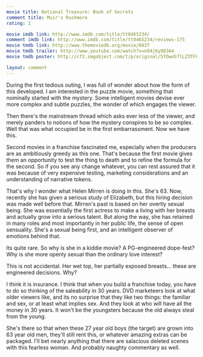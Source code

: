 ```yaml
---
movie title: National Treasure: Book of Secrets
comment title: Muir's Rushmore
rating: 1

movie imdb link: http://www.imdb.com/title/tt0465234/
comment imdb link: http://www.imdb.com/title/tt0465234/reviews-175
movie tmdb link: http://www.themoviedb.org/movie/6637
movie tmdb trailer: http://www.youtube.com/watch?v=nO4j6y9D3A4
movie tmdb poster: http://cf2.imgobject.com/t/p/original/5fOwo57lLZ3TFPG5jL6Db9Qaq8Q.jpg

layout: comment
---
```


During the first tedious outing, I was full of wonder about how the form of this developed. I am interested in the puzzle movie, something that nominally started with the mystery. Some intelligent movies devise ever more complex and subtle puzzles, the wonder of which engages the viewer.

Then there's the mainstream thread which asks ever less of the viewer, and merely panders to notions of how the mystery conspires to be so complex. Well that was what occupied be in the first embarrassment. Now we have this.

Second movies in a franchise fascinated me, especially when the producers are as ambitiously greedy as this one. That's because the first movie gives them an opportunity to test the thing to death and to refine the formula for the second. So if you see any change whatever, you can rest assured that it was because of very expensive testing, marketing considerations and an understanding of narrative tokens.

That's why I wonder what Helen Mirren is doing in this. She's 63. Now, recently she has given a serious study of Elizabeth, but this hiring decision was made well before that. Mirren's past is based on her overtly sexual being. She was essentially the first actress to make a living with her breasts and actually grow into a serious talent. But along the way, she has retained in many roles and most importantly in her public life, the sense of open sensuality. She's a sexual being first, and an intelligent observer of emotions behind that.

Its quite rare. So why is she in a kiddie movie? A PG-engineered dope-fest? Why is she more openly sexual than the ordinary love interest? 

This is not accidental. Her wet top, her partially exposed breasts... these are engineered decisions. Why?

I think it is insurance. I think that when you build a franchise today, you have to do so thinking of the saleability in 30 years. DVD marketeers look at what older viewers like, and its no surprise that they like two things: the familiar and sex, or at least what implies sex. And they look at who will have all the money in 30 years. It won't be the youngsters because the old always steal from the young.

She's there so that when these 27 year old boys (the target) are grown into 63 year old men, they'll still rent this, or whatever amazing extras can be packaged. I'll bet nearly anything that there are salacious deleted scenes with this fearless woman. And probably naughty commentary as well.